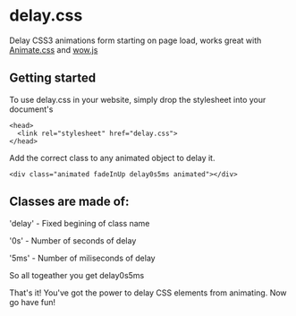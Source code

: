 delay.css
=========

Delay CSS3 animations form starting on page load, works great with [Animate.css][1] and [wow.js][2] 


Getting started
---------------

To use delay.css in your website, simply drop the stylesheet into your document's <head>

    <head>
      <link rel="stylesheet" href="delay.css">
    </head>

Add the correct class to any animated object to delay it.

    <div class="animated fadeInUp delay0s5ms animated"></div>

## Classes are made of:

'delay' - Fixed begining of class name

'0s' - Number of seconds of delay 

'5ms' - Number of miliseconds of delay

So all togeather you get delay0s5ms


That's it! You've got the power to delay CSS elements from animating. Now go have fun! 


  [1]: https://github.com/daneden/animate.css
  [2]: https://github.com/matthieua/WOW
